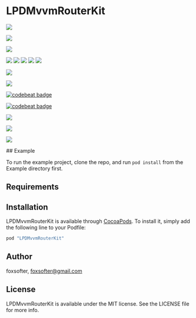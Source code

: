 # LPDMvvmRouterKit

<p align="center">

<a href="https://travis-ci.org/LPD-iOS/LPDMvvmRouterKit"><img src="http://img.shields.io/travis/LPD-iOS/LPDMvvmRouterKit.svg?style=flat"></a>

<a href="https://codecov.io/gh/LPD-iOS/LPDMvvmRouterKit"><img src="https://codecov.io/gh/LPD-iOS/LPDMvvmRouterKit/branch/master/graph/badge.svg"></a>

<a href="https://www.codacy.com/app/halfrost/LPDMvvmRouterKit?utm_source=github.com&amp;utm_medium=referral&amp;utm_content=LPD-iOS/LPDMvvmRouterKit&amp;utm_campaign=Badge_Grade"><img src="https://api.codacy.com/project/badge/Grade/cee4a702ca2842cda059558c6a020a8d"/></a>

<img src="https://img.shields.io/cocoapods/dt/LPDMvvmRouterKit.svg">

<img src="https://img.shields.io/cocoapods/at/LPDMvvmRouterKit.svg">

<img src="https://img.shields.io/cocoapods/metrics/doc-percent/LPDMvvmRouterKit.svg">

<img src="https://img.shields.io/badge/platform-iOS%20%7C%20OSX%20%7C%20tvOS%20%7C%20watchOS-ff69b4.svg">

<img src="https://img.shields.io/badge/language-Objective--C-orange.svg">

<a href=""><img src="https://img.shields.io/badge/license-MIT-000000.svg"></a>

<img src="https://img.shields.io/badge/made%20with-%3C3-blue.svg">

<a href="https://codebeat.co/projects/github-com-lpd-ios-lpdmvvmkit-master"><img alt="codebeat badge" src="https://codebeat.co/badges/17255a58-8abc-4f16-85ee-a7dbe125b215" /></a>

<a href="http://cocoapods.org/pods/LPDMvvmRouterKit"><img alt="codebeat badge" src="https://img.shields.io/cocoapods/v/LPDMvvmRouterKit.svg?style=flat" /></a>

<a href="https://lpd-ios.github.io/"><img src="https://img.shields.io/badge/Blog-LPD--iOS-red.svg?style=flat"></a>

<a href="https://github.com/LPD-iOS"><img src="https://img.shields.io/badge/Organizations-LPD--iOS-brightgreen.svg?style=flat&colorA=abcdef"></a>

<img src="https://img.shields.io/chrome-web-store/stars/nimelepbpejjlbmoobocpfnjhihnpked.svg?colorA=a0cd34">



</p>
## Example

To run the example project, clone the repo, and run `pod install` from the Example directory first.

## Requirements

## Installation

LPDMvvmRouterKit is available through [CocoaPods](http://cocoapods.org). To install
it, simply add the following line to your Podfile:

```ruby
pod "LPDMvvmRouterKit"
```

## Author

foxsofter, foxsofter@gmail.com

## License

LPDMvvmRouterKit is available under the MIT license. See the LICENSE file for more info.

